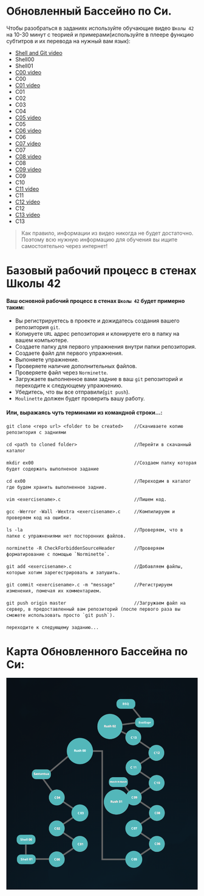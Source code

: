 # Обновленный Бассейно по Си.

Чтобы разобраться в заданиях используйте обучающие видео `Школы 42` на 10-30 минут с теорией и примерами(используйте в плеере функцию субтитров и их перевода на нужный вам язык):

- [Shell and Git video](https://www.youtube.com/playlist?list=PLVQYiy6xNUxxhvwi0PGmXb5isUdVwmsg8)
- Shell00
- Shell01
- [C00 video](https://www.youtube.com/playlist?list=PLVQYiy6xNUxz5wbzZn4tfUhF4djgzscB-)
- C00
- [C01 video](https://www.youtube.com/playlist?list=PLVQYiy6xNUxytsXWxZx6odBJMbRktIHTs)
- C01
- C02
- C03
- C04
- [C05 video](https://www.youtube.com/playlist?list=PLVQYiy6xNUxxZbeH9b0VC-nC6QsJRw5Ah)
- C05
- [C06 video](https://www.youtube.com/playlist?list=PLVQYiy6xNUxxDlCkkCX262SI90TsllYUW)
- C06
- [C07 video](https://www.youtube.com/playlist?list=PLVQYiy6xNUxzNYF00nlmx624twFlamqLt)
- C07
- [C08 video](https://www.youtube.com/playlist?list=PLVQYiy6xNUxxMI_GiGGb2hxMcd3IwNYRy)
- C08
- [C09 video](https://www.youtube.com/playlist?list=PLVQYiy6xNUxw6n6q_i8wek6U7t7CeAXhU)
- C09
- C10
- [C11 video](https://www.youtube.com/playlist?list=PLVQYiy6xNUxx8sKygTdqtOPytqN7sb0Vz)
- C11
- [C12 video](https://www.youtube.com/playlist?list=PLVQYiy6xNUxwmUOmyYSaI6gD1UyfF9MSj)
- C12
- [C13 video](https://www.youtube.com/playlist?list=PLVQYiy6xNUxzusAgMiybYwkLvuMFbVat9)
- C13


> Как правило, информации из видео никогда не будет достаточно. Поэтому всю нужную информацию для обучения вы ищите самостоятельно через интернет!




# Базовый рабочий процесс в стенах Школы 42

#### Ваш основной рабочий процесс в стенах `Школы 42` будет примерно таким:

- Вы регистрируетесь в проекте и дожидатесь создания вашего репозитория `git`.
- Копируете `URL` адрес репозитория и клонируете его в папку на вашем компьютере.
- Создаете папку для первого упражнения внутри папки репозитория.
- Создаете файл для первого упражнения.
- Выпоняете упражнение.
- Проверяете наличие дополнительных файлов.
- Проверяете файл через `Norminette`.
- Загружаете выполненное вами задние в ваш `git` репозиторий и переходите к следующему упражнению.
- Убедитесь, что вы все отправили(`git push`).
- `Moulinette` должен будет проверить вашу работу.


#### Или, выражаясь чуть терминами из командной строки…:

```
git clone <repo url> <folder to be created>    //Скачиваете копию репозитория с задниями

cd <path to cloned folder>                     //Перейти в скачанный каталог

mkdir ex00                                     //Создаем папку которая будет содержать выполненое задание

cd ex00                                        //Переходим в каталог где будем хранить выполненное задние.

vim <exercisename>.c                           //Пишем код.

gcc -Werror -Wall -Wextra <exercisename>.c     //Компилируем и проверяем код на ошибки.

ls -la                                         //Проверяем, что в папке с упражнениями нет посторонних файлов.

norminette -R CheckForbiddenSourceHeader       //Проверяем форматирование с помощью `Norminette`.

git add <exercisename>.c                       //Добавляем файлы, которые хотим зарегестрировать и запушить.

git commit <exercisename>.c -m "message"       //Регистрируем изменения, помечая их комментарием.

git push origin master                         //Загружаем файл на сервер, в предоставленный вам репозиторий (после первого раза вы сможете использовать просто `git push`).

переходите к следующему заданию...

```



# Карта Обновленного Бассейна по Си:

![map_of_old_Piscine_C](map_of_new_Piscine_C.png)
